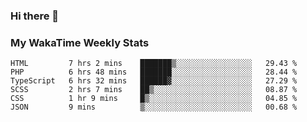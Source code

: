### Hi there 👋

<!--
**royschrauwen/royschrauwen** is a ✨ _special_ ✨ repository because its `README.md` (this file) appears on your GitHub profile.

Here are some ideas to get you started:

- 🔭 I’m currently working on ...
- 🌱 I’m currently learning ...
- 👯 I’m looking to collaborate on ...
- 🤔 I’m looking for help with ...
- 💬 Ask me about ...
- 📫 How to reach me: ...
- 😄 Pronouns: ...
- ⚡ Fun fact: ...
-->


### My WakaTime Weekly Stats
<!--START_SECTION:waka-->

```text
HTML         7 hrs 2 mins    ███████▒░░░░░░░░░░░░░░░░░   29.43 %
PHP          6 hrs 48 mins   ███████░░░░░░░░░░░░░░░░░░   28.44 %
TypeScript   6 hrs 32 mins   ██████▓░░░░░░░░░░░░░░░░░░   27.29 %
SCSS         2 hrs 7 mins    ██▒░░░░░░░░░░░░░░░░░░░░░░   08.87 %
CSS          1 hr 9 mins     █▒░░░░░░░░░░░░░░░░░░░░░░░   04.85 %
JSON         9 mins          ▒░░░░░░░░░░░░░░░░░░░░░░░░   00.68 %
```

<!--END_SECTION:waka-->
